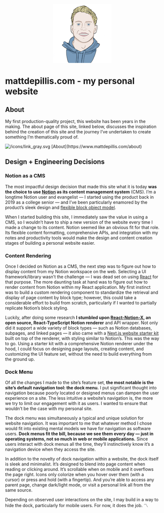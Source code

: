 <div align="center">
  <img src="public/cartoon-me-192.png" alt="mattdepillis.com logo">
</div>

# mattdepillis.com - my personal website

## About

My first production-quality project, this website has been years in the making. The about page of this site, linked below, discusses the inspiration behind the creation of this site and the journey I’ve undertaken to create something I’m thematically proud of.

<aside>
  <img src="/icons/link_gray.svg" alt="/icons/link_gray.svg" width="40px" /> [About](https://www.mattdepillis.com/about)
</aside>

## Design + Engineering Decisions

### Notion as a CMS

The most impactful design decision that made this site what it is today **was the choice to use [Notion](https://www.notion.so/product) as its content management system** (CMS). I’m a longtime Notion user and evangelist — I started using the product back in 2019 as a college senior — and I’ve been particularly enamored by the product’s sleek design and [flexible block object model](https://www.notion.so/blog/data-model-behind-notion).

When I started building this site, I immediately saw the value in using a CMS, so I wouldn’t have to ship a new version of the website every time I made a change to its content. Notion seemed like an obvious fit for that role. Its flexible content formatting, comprehensive APIs, and integration with my notes and productivity tools would make the design and content creation stages of building a personal website easier.

### Content Rendering

Once I decided on Notion as a CMS, the next step was to figure out how to display content from my Notion workspace on the web. Selecting a UI framework/library wasn’t the challenge — I was dead set on using [React](https://react.dev/) for that purpose. The more daunting task at hand was to figure out how to render content from Notion within my React application. My first instinct was to build a custom rendering component to standardize the retrieval and display of page content by block type; however, this could take a considerable effort to build from scratch, particularly if I wanted to partially replicate Notion’s block styling.

Luckily, after doing some research **I stumbled upon [React-Notion-X](https://github.com/NotionX/react-notion-x), an open source, React-TypeScript Notion renderer** and API wrapper. Not only did it support a wide variety of block types — such as Notion databases, subpages, and linked pages — it also came with a [Next.js website starter kit](https://github.com/transitive-bullshit/nextjs-notion-starter-kit) built on top of the renderer, with styling similar to Notion’s. This was the way to go. Using a starter kit with a comprehensive Notion renderer under the hood, I could focus on designing page layouts, creating content, and customizing the UI feature set, without the need to build everything from the ground up.

### Dock Menu

Of all the changes I made to the site’s feature set, **the most notable is the site’s default navigation tool: the dock menu.** I put significant thought into navigation because poorly located or designed menus can dampen the user experience on a site. The less intuitive a website’s navigation is, the more we try to limit our engagement with it as users. I wanted to ensure that wouldn’t be the case with my personal site.

The dock menu was simultaneously a typical and unique solution for website navigation. It was important to me that whatever method I chose would fit into existing mental models we have for navigation as software users. **Dock menus fit the bill, because we see them every day — just in operating systems, not so much in web or mobile applications.** Since users interact with dock menus all the time, they’ll instinctively know it’s a navigation device when they access the site.

In addition to the novelty of dock navigation within a website, the dock itself is sleek and minimalist. It’s designed to blend into page content when reading or clicking around. It’s scrollable when on mobile and it overflows the page right. Icons only colorize when you hover over them (with a cursor) or press and hold (with a fingertip). And you’re able to access any parent page, change dark/light mode, or visit a personal link all from the same source.

Depending on observed user interactions on the site, I may build in a way to hide the dock, particularly for mobile users. For now, it does the job. 〽️
